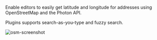 Enable editors to easily get latitude and longitude for addresses using OpenStreetMap and the Photon API.

Plugins supports search-as-you-type and fuzzy search.

![osm-screenshot](https://github.com/user-attachments/assets/4b5e3f80-d582-479a-848d-6adb9265f710)
